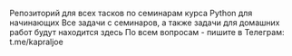 Репозиторий для всех тасков по семинарам курса Python для начинающих
Все задачи с семинаров, а также задачи для домашних работ будут находится здесь
По всем вопросам - пишите в Телеграм: t.me/kapraljoe